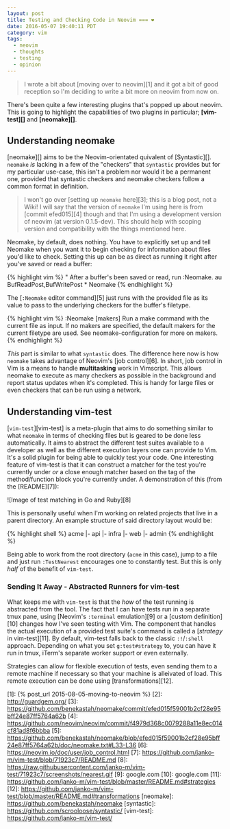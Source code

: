 ```yaml
---
layout: post
title: Testing and Checking Code in Neovim === ❤️
date: 2016-05-07 19:40:11 PDT
category: vim
tags:
  - neovim
  - thoughts
  - testing
  - opinion
---
```


> I wrote a bit about [moving over to neovim][1] and it got a bit of good
> reception so I'm deciding to write a bit more on neovim from now on.

There's been quite a few interesting plugins that's popped up about neovim.
This is going to highlight the capabilities of two plugins in particular;
**[vim-test][]** and **[neomake][]**. 

## Understanding neomake

[neomake][] aims to be the Neovim-orientated quivalent of [Syntastic][].
`neomake` _is_ lacking in a few of the "checkers" that `syntastic` provides
but for my particular use-case, this isn't a problem nor would it be a
permanent one, provided that syntastic checkers and neomake checkers follow a
common format in definition.

> I won't go over [setting up `neomake` here][3]; this is a blog post, not a Wiki!
> I will say that the version of `neomake` I'm using here is from [commit
> efed015][4] though and that I'm using a development version of neovim (at
> version 0.1.5-dev). This should help with scoping version and compatibility with
> the things mentioned here.

Neomake, by default, does nothing. You have to explicitly set up and tell
Neomake when you want it to begin checking for information about files you'd
like to check. Setting this up can be as direct as running it right after you've
saved or read a buffer:

{% highlight vim %}
" After a buffer's been saved or read, run :Neomake.
au BufReadPost,BufWritePost * Neomake
{% endhighlight %}

The [`:Neomake` editor command][5] just runs with the provided file as its value
to pass to the underlying checkers for the buffer's filetype. 

{% highlight vim %}
:Neomake [makers]       Run a make command with the current file as input. If
                        no makers are specified, the default makers for the
                        current filetype are used. See neomake-configuration
                        for more on makers.
{% endhighlight %}

_This_ part is similar to what `syntastic` does. The difference here now is how
`neomake` takes advantage of Neovim's [job control][6]. In short, job control in
Vim is a means to handle **multitasking** work in Vimscript. This allows neomake to
execute as many checkers as possible in the background and report status updates when
it's completed. This is handy for large files or even checkers that can be run
using a network.

## Understanding vim-test

[`vim-test`][vim-test] is a meta-plugin that aims to do something similar to
what `neomake` in terms of checking files but is geared to be done less
automatically. It aims to abstract the different test suites available to a
developer as well as the different execution layers one can provide to Vim. It's
a solid plugin for being able to quickly test your code. One interesting feature
of vim-test is that it can construct a matcher for the test you're currently
under _or_ a close enough matcher based on the tag of the method/function block
you're currently under. A demonstration of this (from the [README][7]):

![Image of test matching in Go and Ruby][8]

This is personally useful when I'm working on related projects that live in a
parent directory. An example structure of said directory layout would be:

{% highlight shell %}
acme
 |- api
 |- infra
 |- web
 |- admin
{% endhighlight %}

Being able to work from the root directory (`acme` in this case), jump to a file
and just run `:TestNearest` encourages one to constantly test. But this is only
_half_ of the benefit of `vim-test`.

### Sending It Away - Abstracted Runners for vim-test

What keeps me with `vim-test` is that the _how_ of the test running is
abstracted from the tool. The fact that I can have tests run in a separate tmux
pane, using [Neovim's `:terminal` emulation][9] or a [custom definition][10]
changes how I've seen testing with Vim. The component that handles the actual
execution of a provided test suite's command is called a
[_strategy_ in vim-test][11]. By default, vim-test falls back to the classic
`:!`/`:shell` approach. Depending on what you set `g:test#strategy` to, you can
have it run in tmux, iTerm's separate worker support or even externally.

Strategies can allow for flexible execution of tests, even sending them to a
remote machine if necessary so that your machine is alleivated of load. This
remote execution can be done using [transformations][12].

[1]: {% post_url 2015-08-05-moving-to-neovim %}
[2]: http://guardgem.org/
[3]: https://github.com/benekastah/neomake/commit/efed015f59001b2cf28e95bff24e87ff5764a62b
[4]: https://github.com/neovim/neovim/commit/f4979d368c0079288a11e8ec014cf81ad8f6bbba
[5]: https://github.com/benekastah/neomake/blob/efed015f59001b2cf28e95bff24e87ff5764a62b/doc/neomake.txt#L33-L36
[6]: https://neovim.io/doc/user/job_control.html
[7]: https://github.com/janko-m/vim-test/blob/71923c7/README.md
[8]: https://raw.githubusercontent.com/janko-m/vim-test/71923c7/screenshots/nearest.gif
[9]: google.com
[10]: google.com
[11]: https://github.com/janko-m/vim-test/blob/master/README.md#strategies
[12]: https://github.com/janko-m/vim-test/blob/master/README.md#transformations
[neomake]: https://github.com/benekastah/neomake
[syntastic]: https://github.com/scrooloose/syntastic/
[vim-test]: https://github.com/janko-m/vim-test/
[^1]: That
